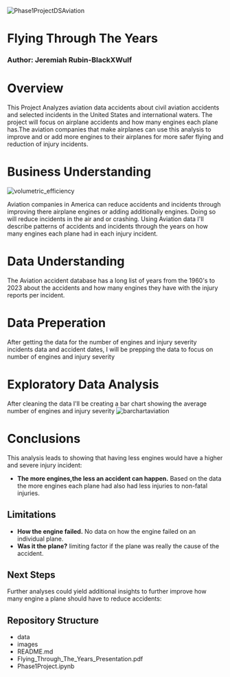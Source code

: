 ![Phase1ProjectDSAviation](https://github.com/BlackXWulf/Flying-Through-The-Years/assets/85573566/0c3dc657-275e-47d9-af6e-eb00c6d6f8cd)
# Flying Through The Years
### Author: Jeremiah Rubin-BlackXWulf
# Overview
This Project Analyzes aviation data accidents about civil aviation accidents and selected incidents in the United States and international waters. The project will focus on airplane accidents and how many engines each plane has.The aviation companies that make airplanes can use this analysis to improve and or add more engines to their airplanes for more safer flying and reduction of injury incidents.
# Business Understanding
![volumetric_efficiency](https://github.com/BlackXWulf/Flying-Through-The-Years/assets/85573566/34724db0-37ef-4ae2-ab80-88a9b54103e2)

Aviation companies in America can reduce accidents and incidents through improving there airplane engines or adding additionally engines. Doing so will reduce incidents in the air and or crashing. Using Aviation data I'll describe patterns of accidents and incidents through the years on how many engines each plane had in each injury incident.
# Data Understanding
The Aviation accident database has a long list of years from the 1960's to 2023 about the accidents and how many engines they have with the injury reports per incident.
# Data Preperation
After getting the data for the number of engines and injury severity incidents data and accident dates, I will be prepping the data to focus on number of engines and injury severity
# Exploratory Data Analysis
After cleaning the data I'll be creating a bar chart showing the average number of engines and injury severity
![barchartaviation](https://github.com/BlackXWulf/Flying-Through-The-Years/assets/85573566/6e8c438d-73de-4425-979e-f987a051db5f)
# Conclusions
This analysis leads to showing that having less engines would have a higher and severe injury incident:

- **The more engines,the less an accident can happen.** Based on the data the more engines each plane had also had less injuries to non-fatal injuries.
## Limitations
- **How the engine failed.** No data on how the engine failed on an individual plane.
- **Was it the plane?** limiting factor if the plane was really the cause of the accident.
## Next Steps 
Further analyses could yield additional insights to further improve how many engine a plane should have to reduce accidents:

## Repository Structure
- data
- images
- README.md
- Flying_Through_The_Years_Presentation.pdf
- Phase1Project.ipynb
